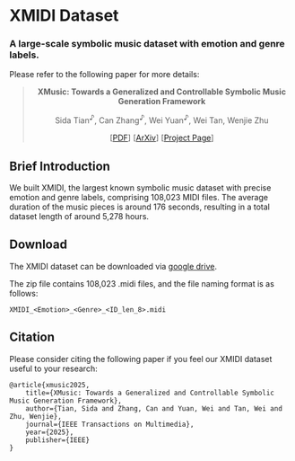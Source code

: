 # XMIDI Dataset

### A large-scale symbolic music dataset with emotion and genre labels.

Please refer to the following paper for more details:

<blockquote>
<p align="center"><strong>XMusic: Towards a Generalized and Controllable Symbolic Music Generation Framework</strong></p>
<p align="center">Sida Tian<sup>♪</sup>, Can Zhang<sup>♪</sup>, Wei Yuan<sup>♪</sup>, Wei Tan, Wenjie Zhu</p>
<p align="center">[<a href="https://arxiv.org/pdf/2501.08809" rel="nofollow">PDF</a>] [<a href="https://arxiv.org/abs/2501.08809" rel="nofollow">ArXiv</a>] [<a href="https://xmusic-project.github.io/" rel="nofollow">Project Page</a>]</p>
</blockquote>

## Brief Introduction

We built XMIDI, the largest known symbolic music dataset with precise emotion and genre labels, comprising 108,023 MIDI files. The average duration of the music pieces is around 176 seconds, resulting in a total dataset length of around 5,278 hours.

## Download

The XMIDI dataset can be downloaded via [google drive](https://drive.google.com/file/d/1qDkSH31x7jN8X-2RyzB9wuxGji4QxYyA/view?usp=sharing).

The zip file contains 108,023 .midi files, and the file naming format is as follows:

```
XMIDI_<Emotion>_<Genre>_<ID_len_8>.midi
```

## Citation

Please consider citing the following paper if you feel our XMIDI dataset useful to your research:


```
@article{xmusic2025,
    title={XMusic: Towards a Generalized and Controllable Symbolic Music Generation Framework},
    author={Tian, Sida and Zhang, Can and Yuan, Wei and Tan, Wei and Zhu, Wenjie},
    journal={IEEE Transactions on Multimedia},
    year={2025},
    publisher={IEEE}
}
```
